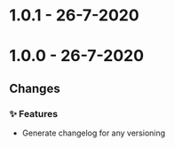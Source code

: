 # 1.0.1 - 26-7-2020

# 1.0.0 - 26-7-2020

## Changes

### ✨ Features

- Generate changelog for any versioning
